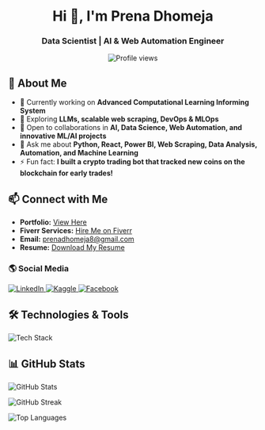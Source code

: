 <h1 align="center">Hi 👋, I'm Prena Dhomeja</h1>
<h3 align="center">Data Scientist | AI & Web Automation Engineer</h3>

<p align="center">
  <img src="https://komarev.com/ghpvc/?username=prenadhomeja123&label=Profile%20views&color=0e75b6&style=flat" alt="Profile views" />
</p>

## 🚀 About Me

- 🔭 Currently working on **Advanced Computational Learning Informing System**
- 🌱 Exploring **LLMs, scalable web scraping, DevOps & MLOps**
- 👯 Open to collaborations in **AI, Data Science, Web Automation, and innovative ML/AI projects**
- 💬 Ask me about **Python, React, Power BI, Web Scraping, Data Analysis, Automation, and Machine Learning**
- ⚡ Fun fact: **I built a crypto trading bot that tracked new coins on the blockchain for early trades!**

## 📫 Connect with Me

- **Portfolio:** [View Here](https://share.jobworx.ai/candidate/portfolio)
- **Fiverr Services:** [Hire Me on Fiverr](https://www.fiverr.com/piru_dhomeja?source=gig_page)
- **Email:** prenadhomeja8@gmail.com
- **Resume:** [Download My Resume](https://drive.google.com/file/d/1nujGJfS5b_QrFtjl6BhJCk23DcoX3U0D/view?usp=sharing)

### 🌎 Social Media
<p>
  <a href="https://linkedin.com/in/prena-rani" target="_blank">
    <img src="https://img.shields.io/badge/LinkedIn-blue?style=for-the-badge&logo=linkedin" alt="LinkedIn">
  </a>
  <a href="https://kaggle.com/prenadhomeja" target="_blank">
    <img src="https://img.shields.io/badge/Kaggle-blue?style=for-the-badge&logo=kaggle" alt="Kaggle">
  </a>
  <a href="https://fb.com/prena.dhomeja" target="_blank">
    <img src="https://img.shields.io/badge/Facebook-blue?style=for-the-badge&logo=facebook" alt="Facebook">
  </a>
</p>

## 🛠️ Technologies & Tools

<p>
  <img src="https://skillicons.dev/icons?i=python,react,html,css,js,typescript,bootstrap,angular,flutter,nodejs,express,mongodb,mysql,postgres,aws,azure,gcp,git,docker,kubernetes,tensorflow,pytorch" alt="Tech Stack">
</p>

## 📊 GitHub Stats
<p>
  <img align="center" src="https://github-readme-stats.vercel.app/api?username=prenadhomeja123&show_icons=true&locale=en" alt="GitHub Stats" />
</p>
<p>
  <img align="center" src="https://github-readme-streak-stats.herokuapp.com/?user=prenadhomeja123&" alt="GitHub Streak" />
</p>
<p>
  <img align="center" src="https://github-readme-stats.vercel.app/api/top-langs?username=prenadhomeja123&show_icons=true&locale=en&layout=compact" alt="Top Languages" />
</p>

